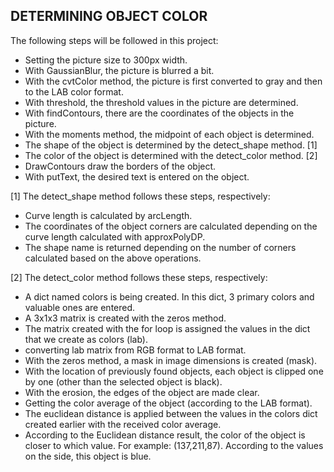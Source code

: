 ## DETERMINING OBJECT COLOR

The following steps will be followed in this project:
- Setting the picture size to 300px width.
- With GaussianBlur, the picture is blurred a bit.
- With the cvtColor method, the picture is first converted to gray and then to the LAB color format.
- With threshold, the threshold values ​​in the picture are determined.
- With findContours, there are the coordinates of the objects in the picture.
- With the moments method, the midpoint of each object is determined.
- The shape of the object is determined by the detect_shape method. [1]
- The color of the object is determined with the detect_color method. [2]
- DrawContours draw the borders of the object.
- With putText, the desired text is entered on the object.

[1] The detect_shape method follows these steps, respectively:
- Curve length is calculated by arcLength.
- The coordinates of the object corners are calculated depending on the curve length calculated with approxPolyDP.
- The shape name is returned depending on the number of corners calculated based on the above operations.

[2] The detect_color method follows these steps, respectively:
- A dict named colors is being created. In this dict, 3 primary colors and valuable ones are entered.
- A 3x1x3 matrix is ​​created with the zeros method.
- The matrix created with the for loop is assigned the values ​​in the dict that we create as colors (lab).
- converting lab matrix from RGB format to LAB format.
- With the zeros method, a mask in image dimensions is created (mask).
- With the location of previously found objects, each object is clipped one by one (other than the selected object is black).
- With the erosion, the edges of the object are made clear.
- Getting the color average of the object (according to the LAB format).
- The euclidean distance is applied between the values ​​in the colors dict created earlier with the received color average.
- According to the Euclidean distance result, the color of the object is closer to which value.
  For example: (137,211,87). According to the values ​​on the side, this object is blue.
